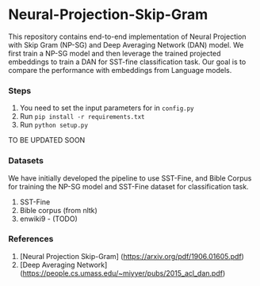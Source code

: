# Neural-Projection-Skip-Gram

This repository contains end-to-end implementation of Neural Projection with Skip Gram (NP-SG) and Deep Averaging Network (DAN) model. We first train a NP-SG model and then leverage the trained projected embeddings to train a DAN for SST-fine classification task. Our goal is to compare the performance with embeddings from Language models.

### Steps

1. You need to set the input parameters for in `config.py` 
2. Run `pip install -r requirements.txt `
3. Run `python setup.py`

TO BE UPDATED SOON

### Datasets

We have initially developed the pipeline to use SST-Fine, and Bible Corpus for training the NP-SG model and SST-Fine dataset for classification task.

1. SST-Fine
2. Bible corpus (from nltk)
3. enwiki9 - (TODO)

### References
1. [Neural Projection Skip-Gram] (https://arxiv.org/pdf/1906.01605.pdf)
2. [Deep Averaging Network] (https://people.cs.umass.edu/~miyyer/pubs/2015_acl_dan.pdf)
